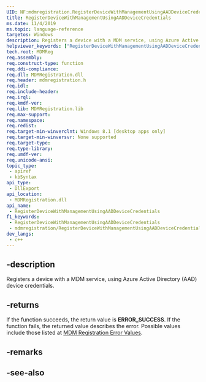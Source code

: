 ```yaml
---
UID: NF:mdmregistration.RegisterDeviceWithManagementUsingAADDeviceCredentials
title: RegisterDeviceWithManagementUsingAADDeviceCredentials
ms.date: 11/4/2019
ms.topic: language-reference
targetos: Windows
description: Registers a device with a MDM service, using Azure Active Directory (AAD) device credentials.
helpviewer_keywords: ["RegisterDeviceWithManagementUsingAADDeviceCredentials"]
tech.root: MDMReg
req.assembly: 
req.construct-type: function
req.ddi-compliance: 
req.dll: MDMRegistration.dll
req.header: mdmregistration.h
req.idl: 
req.include-header: 
req.irql: 
req.kmdf-ver: 
req.lib: MDMRegistration.lib
req.max-support: 
req.namespace: 
req.redist: 
req.target-min-winverclnt: Windows 8.1 [desktop apps only]
req.target-min-winversvr: None supported
req.target-type: 
req.type-library: 
req.umdf-ver: 
req.unicode-ansi: 
topic_type:
 - apiref
 - kbSyntax
api_type:
 - DllExport
api_location:
 - MDMRegistration.dll
api_name:
 - RegisterDeviceWithManagementUsingAADDeviceCredentials
f1_keywords:
 - RegisterDeviceWithManagementUsingAADDeviceCredentials
 - mdmregistration/RegisterDeviceWithManagementUsingAADDeviceCredentials
dev_langs:
 - c++
---
```


## -description

Registers a device with a MDM service, using Azure Active Directory (AAD) device credentials.

## -returns

If the function succeeds, the return value is <b>ERROR_SUCCESS</b>. If the function fails, the returned value describes the error. Possible 
      values include those listed at 
      <a href="/windows/desktop/MDMReg/mdm-registration-constants">MDM Registration Error Values</a>.

## -remarks

## -see-also